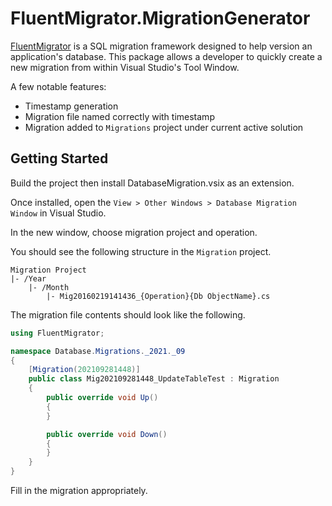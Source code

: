 # FluentMigrator.MigrationGenerator

[FluentMigrator](https://github.com/schambers/fluentmigrator) is a SQL migration framework designed to help version an application's database. This package allows a developer to quickly create a new migration from within Visual Studio's Tool Window. 

A few notable features:

- Timestamp generation
- Migration file named correctly with timestamp
- Migration added to `Migrations` project under current active solution

## Getting Started

Build the project then install DatabaseMigration.vsix as an extension.

Once installed, open the `View > Other Windows > Database Migration Window` in Visual Studio.

In the new window, choose migration project and operation.

You should see the following structure in the `Migration` project.

```
Migration Project
|- /Year
    |- /Month
        |- Mig20160219141436_{Operation}{Db ObjectName}.cs
```

The migration file contents should look like the following.

```csharp
using FluentMigrator;

namespace Database.Migrations._2021._09
{
    [Migration(202109281448)]
    public class Mig202109281448_UpdateTableTest : Migration
    {
        public override void Up()
        {
        }

        public override void Down()
        {
        }
    }
}
```

Fill in the migration appropriately.
